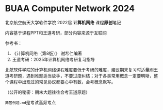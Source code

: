 # BUAA Computer Network 2024

北京航空航天大学软件学院 2022届 **计算机网络** 课程**原创**笔记

内容基于课程PPT和王道考研，部分内容来源于互联网

参考书：

1. 《计算机网络（第8版）》 谢希仁编著
2. 王道考研：2025年计算机网络考研复习指导

北航软件学院的计算机网络课程难度要低于考研的难度，建议期末复习时适量刷王道考研题，遇到难题适当放手，不要过度纠结；对于各类常用概念一定要明晰，整个课程中出现过的常见协议都要心中有数，会考概念默写。

（公开的秘密：期末大题往往会考王道原题）

`简答例题.md`是考试高频考点
